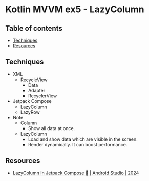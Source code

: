 # Kotlin MVVM ex5 - LazyColumn

## Table of contents

- [Techniques](#techniques)
- [Resources](#resources)

## Techniques

- XML
  - RecycleView
    - Data
    - Adapter
    - RecyclerView
- Jetpack Compose
  - LazyColumn
  - LazyRow
- Note
  - Column
    - Show all data at once.
  - LazyColumn
    - Load and show data which are visible in the screen.
    - Render dynamically. It can boost performance.

## Resources

- [LazyColumn In Jetpack Compose 🚀 | Android Studio | 2024](https://www.youtube.com/watch?v=ytCWjSN0iTI&list=PLgpnJydBcnPA5aNrlDxxKWSqAma7m3OIl&index=6&ab_channel=EasyTuto)
